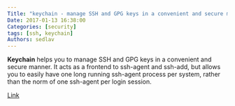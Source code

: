 ```yaml
---
Title: "keychain - manage SSH and GPG keys in a convenient and secure manner"
Date: 2017-01-13 16:38:00
Categories: [security]
tags: [ssh, keychain]
Authors: sedlav
---
```


**Keychain** helps you to manage SSH and GPG keys in a convenient and secure manner. It acts as a frontend to ssh-agent and ssh-add, but allows you to easily have one long running ssh-agent process per system, rather than the norm of one ssh-agent per login session.

[Link](http://www.funtoo.org/Keychain)
